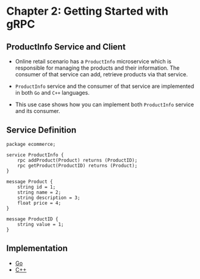 # Chapter 2: Getting Started with gRPC
## ProductInfo Service and Client
- Online retail scenario has a  `ProductInfo` microservice which is responsible for managing the products and their information. The consumer of that service can add, retrieve products via that service.

- `ProductInfo` service and the consumer of that service are implemented in both `Go` and `C++` languages.

- This use case shows how you can implement both `ProductInfo` service and its consumer.

## Service Definition
```
package ecommerce;

service ProductInfo {
    rpc addProduct(Product) returns (ProductID);
    rpc getProduct(ProductID) returns (Product);
}

message Product {
    string id = 1;
    string name = 2;
    string description = 3;
    float price = 4;
}

message ProductID {
    string value = 1;
}
```

## Implementation
- [Go](./productinfo/go/README.md)
- [C++](./productinfo/cpp/README.md)